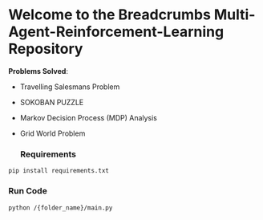 # Welcome to the Breadcrumbs Multi-Agent-Reinforcement-Learning Repository 
**Problems Solved**: 
- Travelling Salesmans Problem 
- SOKOBAN PUZZLE
- Markov Decision Process (MDP) Analysis
- Grid World Problem

  ### Requirements
~~~
pip install requirements.txt
~~~

###  Run Code
```
python /{folder_name}/main.py

```
